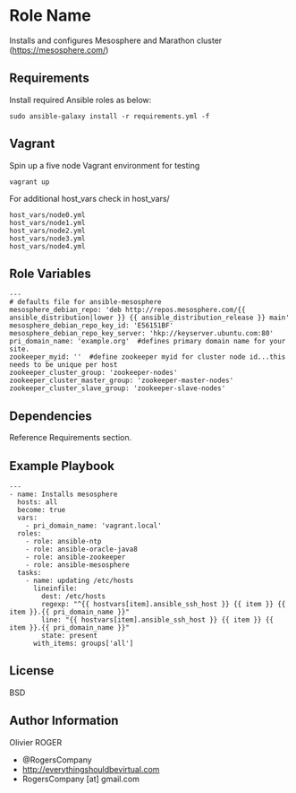 Role Name
=========

Installs and configures Mesosphere and Marathon cluster (https://mesosphere.com/)

Requirements
------------

Install required Ansible roles as below:
````
sudo ansible-galaxy install -r requirements.yml -f
````

Vagrant
-------
Spin up a five node Vagrant environment for testing
````
vagrant up
````
For additional host_vars check in host_vars/
````
host_vars/node0.yml
host_vars/node1.yml
host_vars/node2.yml
host_vars/node3.yml
host_vars/node4.yml
````

Role Variables
--------------

````
---
# defaults file for ansible-mesosphere
mesosphere_debian_repo: 'deb http://repos.mesosphere.com/{{ ansible_distribution|lower }} {{ ansible_distribution_release }} main'
mesosphere_debian_repo_key_id: 'E56151BF'
mesosphere_debian_repo_key_server: 'hkp://keyserver.ubuntu.com:80'
pri_domain_name: 'example.org'  #defines primary domain name for your site.
zookeeper_myid: ''  #define zookeeper myid for cluster node id...this needs to be unique per host
zookeeper_cluster_group: 'zookeeper-nodes'
zookeeper_cluster_master_group: 'zookeeper-master-nodes'
zookeeper_cluster_slave_group: 'zookeeper-slave-nodes'
````

Dependencies
------------

Reference Requirements section.

Example Playbook
----------------

````
---
- name: Installs mesosphere
  hosts: all
  become: true
  vars:
    - pri_domain_name: 'vagrant.local'
  roles:
    - role: ansible-ntp
    - role: ansible-oracle-java8
    - role: ansible-zookeeper
    - role: ansible-mesosphere
  tasks:
    - name: updating /etc/hosts
      lineinfile:
        dest: /etc/hosts
        regexp: "^{{ hostvars[item].ansible_ssh_host }} {{ item }} {{ item }}.{{ pri_domain_name }}"
        line: "{{ hostvars[item].ansible_ssh_host }} {{ item }} {{ item }}.{{ pri_domain_name }}"
        state: present
      with_items: groups['all']
````

License
-------

BSD

Author Information
------------------

Olivier ROGER
- @RogersCompany
- http://everythingshouldbevirtual.com
- RogersCompany [at] gmail.com
